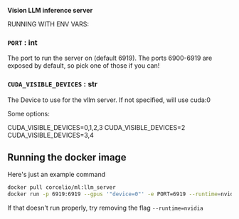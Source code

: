 **Vision LLM inference server**

RUNNING WITH ENV VARS:

### `PORT` : int 
The port to run the server on (default 6919). The ports 6900-6919 are exposed by default, so pick one of those if you can!

### `CUDA_VISIBLE_DEVICES` : str
The Device to use for the vllm server. If not specified, will use cuda:0

Some options:

CUDA_VISIBLE_DEVICES=0,1,2,3
CUDA_VISIBLE_DEVICES=2
CUDA_VISIBLE_DEVICES=3,4


## Running the docker image

Here's just an example command
```bash
docker pull corcelio/ml:llm_server
docker run -p 6919:6919 --gpus '"device=0"' -e PORT=6919 --runtime=nvidia -e CUDA_VISIBLE_DEVICES=0 corcelio/ml:llm_server
```

If that doesn't run properly, try removing the flag
`--runtime=nvidia`


